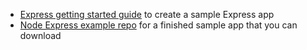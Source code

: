 * [Express getting started guide](https://expressjs.com/en/starter/installing.html) to create a sample Express app
* [Node Express example repo](https://github.com/okta/samples-nodejs-express-4/tree/master/okta-hosted-login) for a finished sample app that you can download

